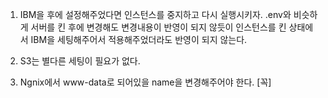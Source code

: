 1. IBM을 후에 설정해주었다면 인스턴스를 중지하고 다시 실행시키자.
.env와 비슷하게 서버를 킨 후에 변경해도 변경내용이 반영이 되지 않듯이
인스턴스를 킨 상태에서 IBM을 세팅해주어서 적용해주었더라도 반영이 되지 않는다.

2. S3는 별다른 세팅이 필요가 없다.

3. Ngnix에서 www-data로 되어있을 name을 변경해주어야 한다. [꼭]
